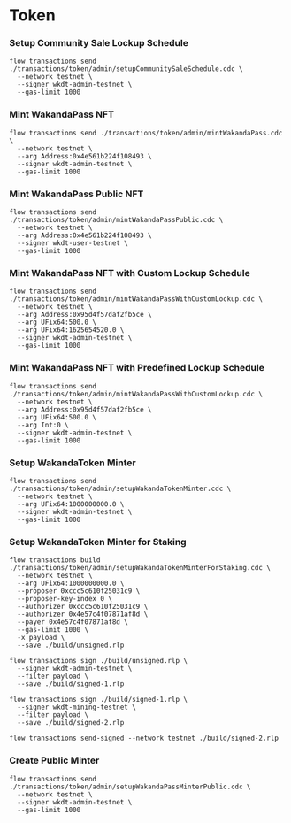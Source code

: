 # Token
### Setup Community Sale Lockup Schedule
```
flow transactions send ./transactions/token/admin/setupCommunitySaleSchedule.cdc \
  --network testnet \
  --signer wkdt-admin-testnet \
  --gas-limit 1000
```

### Mint WakandaPass NFT
```
flow transactions send ./transactions/token/admin/mintWakandaPass.cdc \
  --network testnet \
  --arg Address:0x4e561b224f108493 \
  --signer wkdt-admin-testnet \
  --gas-limit 1000
```

### Mint WakandaPass Public NFT
```
flow transactions send ./transactions/token/admin/mintWakandaPassPublic.cdc \
  --network testnet \
  --arg Address:0x4e561b224f108493 \
  --signer wkdt-user-testnet \
  --gas-limit 1000
```

### Mint WakandaPass NFT with Custom Lockup Schedule
```
flow transactions send ./transactions/token/admin/mintWakandaPassWithCustomLockup.cdc \
  --network testnet \
  --arg Address:0x95d4f57daf2fb5ce \
  --arg UFix64:500.0 \
  --arg UFix64:1625654520.0 \
  --signer wkdt-admin-testnet \
  --gas-limit 1000
```

### Mint WakandaPass NFT with Predefined Lockup Schedule
```
flow transactions send ./transactions/token/admin/mintWakandaPassWithCustomLockup.cdc \
  --network testnet \
  --arg Address:0x95d4f57daf2fb5ce \
  --arg UFix64:500.0 \
  --arg Int:0 \
  --signer wkdt-admin-testnet \
  --gas-limit 1000
```

### Setup WakandaToken Minter
```
flow transactions send ./transactions/token/admin/setupWakandaTokenMinter.cdc \
  --network testnet \
  --arg UFix64:1000000000.0 \
  --signer wkdt-admin-testnet \
  --gas-limit 1000
```

### Setup WakandaToken Minter for Staking
```
flow transactions build ./transactions/token/admin/setupWakandaTokenMinterForStaking.cdc \
  --network testnet \
  --arg UFix64:1000000000.0 \
  --proposer 0xccc5c610f25031c9 \
  --proposer-key-index 0 \
  --authorizer 0xccc5c610f25031c9 \
  --authorizer 0x4e57c4f07871af8d \
  --payer 0x4e57c4f07871af8d \
  --gas-limit 1000 \
  -x payload \
  --save ./build/unsigned.rlp

flow transactions sign ./build/unsigned.rlp \
  --signer wkdt-admin-testnet \
  --filter payload \
  --save ./build/signed-1.rlp

flow transactions sign ./build/signed-1.rlp \
  --signer wkdt-mining-testnet \
  --filter payload \
  --save ./build/signed-2.rlp

flow transactions send-signed --network testnet ./build/signed-2.rlp
```

### Create Public Minter
```
flow transactions send ./transactions/token/admin/setupWakandaPassMinterPublic.cdc \
  --network testnet \
  --signer wkdt-admin-testnet \
  --gas-limit 1000
```
